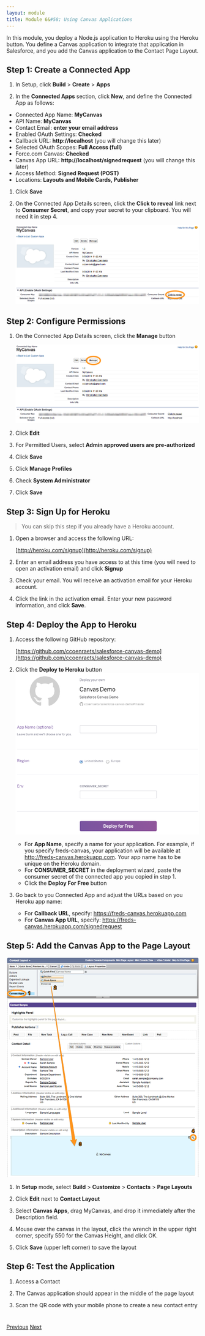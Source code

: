 ```yaml
---
layout: module
title: Module 6&#58; Using Canvas Applications
---
```

In this module, you deploy a Node.js application to Heroku using the Heroku button. You define a Canvas application to integrate that application in Salesforce, and you add the Canvas application to the Contact Page Layout.

## Step 1: Create a Connected App

1. In Setup, click **Build** > **Create** > **Apps**

1. In the **Connected Apps** section, click **New**, and define the Connected App as follows:
  - Connected App Name: **MyCanvas**
  - API Name: **MyCanvas**
  - Contact Email: **enter your email address**
  - Enabled OAuth Settings: **Checked**
  - Callback URL: **http://localhost** (you will change this later)
  - Selected OAuth Scopes: **Full Access (full)**
  - Force.com Canvas: **Checked**
  - Canvas App URL: **http://localhost/signedrequest** (you will change this later)
  - Access Method: **Signed Request (POST)**
  - Locations: **Layouts and Mobile Cards, Publisher**

1. Click **Save**

1. On the Connected App Details screen, click the **Click to reveal** link next to **Consumer Secret**, and copy your secret to your clipboard. You will need it in step 4.

    ![](images/reveal_secret.png)


## Step 2: Configure Permissions

1. On the Connected App Details screen, click the **Manage** button

    ![](images/manage_canvas.png)

1. Click **Edit**

1. For Permitted Users, select **Admin approved users are pre-authorized**

1. Click **Save**

1. Click **Manage Profiles**

1. Check **System Administrator**

1. Click **Save**


## Step 3: Sign Up for Heroku

> You can skip this step if you already have a Heroku account.

1. Open a browser and access the following URL: 

    [http://heroku.com/signup](http://heroku.com/signup)

1. Enter an email address you have access to at this time (you will need to open an activation email) and click **Signup**

1. Check your email. You will receive an activation email for your Heroku account.

1. Click the link in the activation email. Enter your new password information, and click **Save**.


## Step 4: Deploy the App to Heroku

1. Access the following GitHub repository:

    [https://github.com/ccoenraets/salesforce-canvas-demo](https://github.com/ccoenraets/salesforce-canvas-demo)

1. Click the **Deploy to Heroku** button
    ![](images/heroku_deploy.png)
    - For **App Name**, specify a name for your application. For example, if you specify freds-canvas, your application will be available at http://freds-canvas.herokuapp.com. Your app name has to be unique on the Heroku domain.
    - For **CONSUMER_SECRET** in the deployment wizard, paste the consumer secret of the connected app you copied in step 1.
    - Click the **Deploy For Free** button

1. Go back to you Connected App and adjust the URLs based on you Heroku app name:
     - For **Callback URL**, specify: https://freds-canvas.herokuapp.com
     - For **Canvas App URL**, specify: https://freds-canvas.herokuapp.com/signedrequest

     
## Step 5: Add the Canvas App to the Page Layout

![](images/canvas_page_layout.png)

1. In **Setup** mode, select **Build** > **Customize** > **Contacts** > **Page Layouts**

1. Click **Edit** next to **Contact Layout**

1. Select **Canvas Apps**, drag MyCanvas, and drop it immediately after the Description field.

1. Mouse over the canvas in the layout, click the wrench in the upper right corner, specify 550 for the Canvas Height, and click OK.

1. Click **Save** (upper left corner) to save the layout


## Step 6: Test the Application

1. Access a Contact

1. The Canvas application should appear in the middle of the page layout

1. Scan the QR code with your mobile phone to create a new contact entry


<div class="row" style="margin-top:40px;">
<div class="col-sm-12">
<a href="Using-Static-Resources.html" class="btn btn-default"><i class="glyphicon glyphicon-chevron-left"></i> Previous</a>
<a href="Testing.html" class="btn btn-default pull-right">Next <i class="glyphicon glyphicon-chevron-right"></i></a>
</div>
</div>
